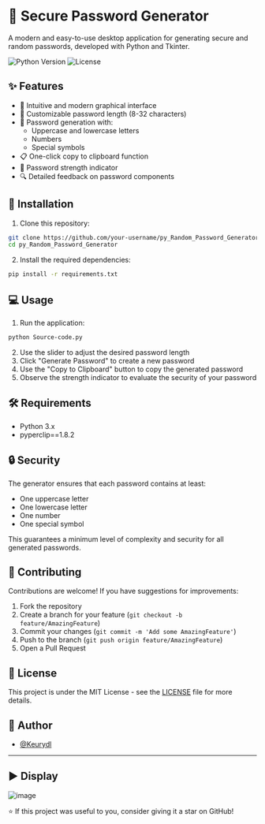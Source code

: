 # 🔐 Secure Password Generator

A modern and easy-to-use desktop application for generating secure and random passwords, developed with Python and Tkinter.

![Python Version](https://img.shields.io/badge/python-3.x-blue.svg)
![License](https://img.shields.io/badge/license-MIT-green.svg)

## ✨ Features

- 🎯 Intuitive and modern graphical interface
- 📏 Customizable password length (8-32 characters)
- 🔄 Password generation with:
  - Uppercase and lowercase letters
  - Numbers
  - Special symbols
- 📋 One-click copy to clipboard function
- 💪 Password strength indicator
- 🔍 Detailed feedback on password components

## 🚀 Installation

1. Clone this repository:
```bash
git clone https://github.com/your-username/py_Random_Password_Generator.git
cd py_Random_Password_Generator
```

2. Install the required dependencies:
```bash
pip install -r requirements.txt
```

## 💻 Usage

1. Run the application:
```bash
python Source-code.py
```

2. Use the slider to adjust the desired password length
3. Click "Generate Password" to create a new password
4. Use the "Copy to Clipboard" button to copy the generated password
5. Observe the strength indicator to evaluate the security of your password

## 🛠️ Requirements

- Python 3.x
- pyperclip==1.8.2

## 🔒 Security

The generator ensures that each password contains at least:
- One uppercase letter
- One lowercase letter
- One number
- One special symbol

This guarantees a minimum level of complexity and security for all generated passwords.

## 🤝 Contributing

Contributions are welcome! If you have suggestions for improvements:

1. Fork the repository
2. Create a branch for your feature (`git checkout -b feature/AmazingFeature`)
3. Commit your changes (`git commit -m 'Add some AmazingFeature'`)
4. Push to the branch (`git push origin feature/AmazingFeature`)
5. Open a Pull Request

## 📝 License

This project is under the MIT License - see the [LICENSE](LICENSE) file for more details.

## 👥 Author

- [@Keurydl](https://github.com/Keurydl)

---
## ▶️ Display
![image](https://github.com/user-attachments/assets/53897739-7a2b-46b0-b6e8-5ac33ba1c41e)


⭐️ If this project was useful to you, consider giving it a star on GitHub!
